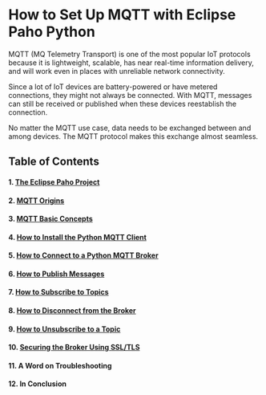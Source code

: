 # How to Set Up MQTT with Eclipse Paho Python

MQTT (MQ Telemetry Transport) is one of the most popular IoT protocols because it is lightweight, scalable, has near real-time information delivery, and will work even in places with unreliable network connectivity. 

Since a lot of IoT devices are battery-powered or have metered connections, they might not always be connected. With MQTT, messages can still be received or published when these devices reestablish the connection.

No matter the MQTT use case, data needs to be exchanged between and among devices. The MQTT protocol makes this exchange almost seamless.


## Table of Contents

#### 1. [The Eclipse Paho Project](/Eclipse_Paho/01_the_eclipse_paho_project.md)
#### 2. [MQTT Origins](/Eclipse_Paho/02_mqtt_origins.md)
#### 3. [MQTT Basic Concepts](/Eclipse_Paho/03_mqtt_basic_concepts.md)
#### 4. [How to Install the Python MQTT Client](/Eclipse_Paho/04_how_to_install_the_python_%20mqtt_client.md)
#### 5. [How to Connect to a Python MQTT Broker](/Eclipse_Paho/05_how_to_connect_to_a_python_mqtt_broker.md)
#### 6. [How to Publish Messages](/Eclipse_Paho/06_how_to_publish_messages.md)
#### 7. [How to Subscribe to Topics](/Eclipse_Paho/07_how_to_subscribe_to_topics.md)
#### 8. [How to Disconnect from the Broker](/Eclipse_Paho/08_how_to_disconnect_from_the_broker.md)
#### 9. [How to Unsubscribe to a Topic](/Eclipse_Paho/09_how_to_unsubscribe_from_a%20_topic.md)
#### 10. [Securing the Broker Using SSL/TLS](/Eclipse_Paho/10_securing_the_broker.md)
#### 11. A Word on Troubleshooting
#### 12. In Conclusion

